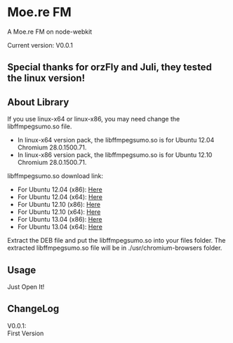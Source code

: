 Moe.re FM
========

A Moe.re FM on node-webkit

Current version: V0.0.1

Special thanks for orzFly and Juli, they tested the linux version!
--------

About Library
--------
If you use linux-x64 or linux-x86, you may need change the libffmpegsumo.so file.

* In linux-x64 version pack, the libffmpegsumo.so is for Ubuntu 12.04 Chromium 28.0.1500.71.  
* In linux-x86 version pack, the libffmpegsumo.so is for Ubuntu 12.10 Chromium 28.0.1500.71.

libffmpegsumo.so download link:  

* For Ubuntu 12.04 (x86): [Here](https://launchpad.net/ubuntu/precise/i386/chromium-codecs-ffmpeg-extra/28.0.1500.71-0ubuntu1.12.04.1)  
* For Ubuntu 12.04 (x64): [Here](https://launchpad.net/ubuntu/precise/amd64/chromium-codecs-ffmpeg-extra/28.0.1500.71-0ubuntu1.12.04.1)  
* For Ubuntu 12.10 (x86): [Here](https://launchpad.net/ubuntu/quantal/i386/chromium-codecs-ffmpeg-extra/28.0.1500.71-0ubuntu1.12.10.1)  
* For Ubuntu 12.10 (x64): [Here](https://launchpad.net/ubuntu/quantal/amd64/chromium-codecs-ffmpeg-extra/28.0.1500.71-0ubuntu1.12.10.1)  
* For Ubuntu 13.04 (x86): [Here](https://launchpad.net/ubuntu/raring/i386/chromium-codecs-ffmpeg-extra/28.0.1500.71-0ubuntu1.13.04.1)  
* For Ubuntu 13.04 (x64): [Here](https://launchpad.net/ubuntu/raring/amd64/chromium-codecs-ffmpeg-extra/28.0.1500.71-0ubuntu1.13.04.1)  

Extract the DEB file and put the libffmpegsumo.so into your files folder. The extracted libffmpegsumo.so file will be in ./usr/chromium-browsers folder.

Usage
--------
Just Open It!

ChangeLog
--------
V0.0.1:  
First Version
